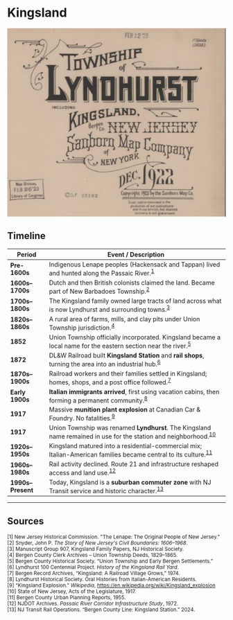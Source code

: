 # Kingsland

![Kingsland](../images/kingsland.png)

## Timeline

| **Period**         | **Event / Description**                                                                                               |
|--------------------|------------------------------------------------------------------------------------------------------------------------|
| **Pre-1600s**       | Indigenous Lenape peoples (Hackensack and Tappan) lived and hunted along the Passaic River.<sup>[1](#fn1)</sup>       |
| **1600s–1700s**     | Dutch and then British colonists claimed the land. Became part of New Barbadoes Township.<sup>[2](#fn2)</sup>         |
| **1700s–1800s**     | The Kingsland family owned large tracts of land across what is now Lyndhurst and surrounding towns.<sup>[3](#fn3)</sup> |
| **1820s–1860s**     | A rural area of farms, mills, and clay pits under Union Township jurisdiction.<sup>[4](#fn4)</sup>                    |
| **1852**            | Union Township officially incorporated. Kingsland became a local name for the eastern section near the river.<sup>[5](#fn5)</sup> |
| **1872**            | DL&W Railroad built **Kingsland Station** and **rail shops**, turning the area into an industrial hub.<sup>[6](#fn6)</sup> |
| **1870s–1900s**     | Railroad workers and their families settled in Kingsland; homes, shops, and a post office followed.<sup>[7](#fn7)</sup> |
| **Early 1900s**     | **Italian immigrants arrived**, first using vacation cabins, then forming a permanent community.<sup>[8](#fn8)</sup> |
| **1917**            | Massive **munition plant explosion** at Canadian Car & Foundry. No fatalities.<sup>[9](#fn9)</sup>                    |
| **1917**            | Union Township was renamed **Lyndhurst**. The Kingsland name remained in use for the station and neighborhood.<sup>[10](#fn10)</sup> |
| **1920s–1950s**     | Kingsland matured into a residential-commercial mix; Italian-American families became central to its culture.<sup>[11](#fn11)</sup> |
| **1960s–1980s**     | Rail activity declined. Route 21 and infrastructure reshaped access and land use.<sup>[12](#fn12)</sup>                |
| **1990s–Present**   | Today, Kingsland is a **suburban commuter zone** with NJ Transit service and historic character.<sup>[13](#fn13)</sup> |

---

## Sources

<small>

<span id="fn1">[1]</span> New Jersey Historical Commission. "The Lenape: The Original People of New Jersey."  
<span id="fn2">[2]</span> Snyder, John P. *The Story of New Jersey's Civil Boundaries: 1606–1968*.  
<span id="fn3">[3]</span> Manuscript Group 907, Kingsland Family Papers, NJ Historical Society.  
<span id="fn4">[4]</span> Bergen County Clerk Archives – Union Township Deeds, 1829–1865.  
<span id="fn5">[5]</span> Bergen County Historical Society. “Union Township and Early Bergen Settlements.”  
<span id="fn6">[6]</span> Lyndhurst 100 Centennial Project. *History of the Kingsland Rail Yard*.  
<span id="fn7">[7]</span> Bergen Record Archives, “Kingsland: A Railroad Village Grows,” 1974.  
<span id="fn8">[8]</span> Lyndhurst Historical Society. Oral Histories from Italian-American Residents.  
<span id="fn9">[9]</span> “Kingsland Explosion.” *Wikipedia*, https://en.wikipedia.org/wiki/Kingsland_explosion  
<span id="fn10">[10]</span> State of New Jersey, Acts of the Legislature, 1917.  
<span id="fn11">[11]</span> Bergen County Urban Planning Reports, 1955.  
<span id="fn12">[12]</span> NJDOT Archives. *Passaic River Corridor Infrastructure Study*, 1972.  
<span id="fn13">[13]</span> NJ Transit Rail Operations. “Bergen County Line: Kingsland Station.” 2024.  

</small>